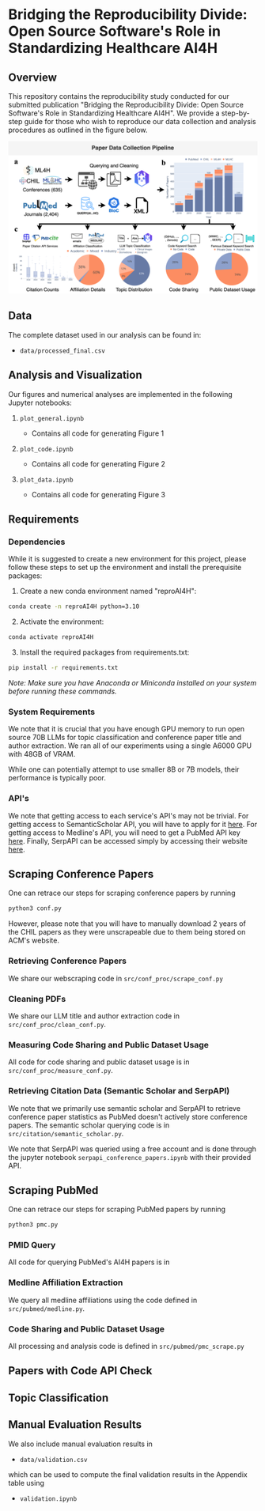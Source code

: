 # Bridging the Reproducibility Divide: Open Source Software's Role in Standardizing Healthcare AI4H

## Overview
This repository contains the reproducibility study conducted for our submitted publication "Bridging the Reproducibility Divide: Open Source Software's Role in Standardizing Healthcare AI4H". We provide a step-by-step guide for those who wish to reproduce our data collection and analysis procedures as outlined in the figure below.

![Pipeline](figures/ScrapingPipeline.drawio(1).png)

## Data
The complete dataset used in our analysis can be found in:
- `data/processed_final.csv`

## Analysis and Visualization
Our figures and numerical analyses are implemented in the following Jupyter notebooks:

1. `plot_general.ipynb`
   - Contains all code for generating Figure 1

2. `plot_code.ipynb`
   - Contains all code for generating Figure 2

3. `plot_data.ipynb`
   - Contains all code for generating Figure 3

## Requirements

### Dependencies
While it is suggested to create a new environment for this project, please follow these steps to set up the environment and install the prerequisite packages:

1. Create a new conda environment named "reproAI4H":
```bash
conda create -n reproAI4H python=3.10
```

2. Activate the environment:
```bash
conda activate reproAI4H
```

3. Install the required packages from requirements.txt:
```bash
pip install -r requirements.txt
```

*Note: Make sure you have Anaconda or Miniconda installed on your system before running these commands.*

### System Requirements
We note that it is crucial that you have enough GPU memory to run open source 70B LLMs for topic classification and conference paper title and author extraction. We ran all of our experiments using a single A6000 GPU with 48GB of VRAM. 

While one can potentially attempt to use smaller 8B or 7B models, their performance is typically poor.

### API's

We note that getting access to each service's API's may not be trivial. For getting access to SemanticScholar API, you will have to apply for it [here](https://www.semanticscholar.org/product/api). For getting access to Medline's API, you will need to get a PubMed API key [here](https://support.nlm.nih.gov/kbArticle/?pn=KA-05317). Finally, SerpAPI can be accessed simply by accessing their website [here](https://serpapi.com/).


## Scraping Conference Papers
One can retrace our steps for scraping conference papers by running

```bash
python3 conf.py 
```

However, please note that you will have to manually download 2 years of the CHIL papers as they were unscrapeable due to them being stored on ACM's website. 

### Retrieving Conference Papers
We share our webscraping code in `src/conf_proc/scrape_conf.py`

### Cleaning PDFs
We share our LLM title and author extraction code in `src/conf_proc/clean_conf.py`.


### Measuring Code Sharing and Public Dataset Usage
All code for code sharing and public dataset usage is in  `src/conf_proc/measure_conf.py`.


### Retrieving Citation Data (Semantic Scholar and SerpAPI)
We note that we primarily use semantic scholar and SerpAPI to retrieve conference paper statistics as PubMed doesn't actively store conference papers. The semantic scholar querying code is in `src/citation/semantic_scholar.py`.

We note that SerpAPI was queried using a free account and is done through the jupyter notebook `serpapi_conference_papers.ipynb` with their provided API.


## Scraping PubMed
One can retrace our steps for scraping PubMed papers by running

```bash
python3 pmc.py 
```

### PMID Query
All code for querying PubMed's AI4H papers is in

### Medline Affiliation Extraction 
We query all medline affiliations using the code defined in `src/pubmed/medline.py`.

### Code Sharing and Public Dataset Usage
All processing and analysis code is defined in `src/pubmed/pmc_scrape.py`

## Papers with Code API Check

## Topic Classification


## Manual Evaluation Results
We also include manual evaluation results in 
- `data/validation.csv`
  
which can be used to compute the final validation results in the Appendix table using
- `validation.ipynb`
